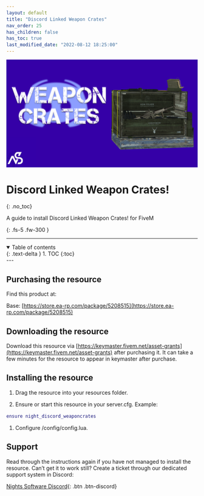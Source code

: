 ```yaml
---
layout: default
title: "Discord Linked Weapon Crates"
nav_order: 25
has_children: false
has_toc: true
last_modified_date: "2022-08-12 18:25:00"
---
```


<img class="cover-img" src="/assets/img/weaponCrates.png" alt="Discord Linked Weapon Crates! Resource" draggable="false">

# Discord Linked Weapon Crates!
{: .no_toc}

A guide to install Discord Linked Weapon Crates! for FiveM

{: .fs-5 .fw-300 }

---
<details open markdown="block">
  <summary>
    Table of contents
  </summary>
  {: .text-delta }
1. TOC
{:toc}
</details>
---

## Purchasing the resource

Find this product at:

Base: [https://store.ea-rp.com/package/5208515](https://store.ea-rp.com/package/5208515)

## Downloading the resource

Download this resource via [https://keymaster.fivem.net/asset-grants](https://keymaster.fivem.net/asset-grants) after purchasing it. It can take a few minutes for the resource to appear in keymaster after purchase.

## Installing the resource

1. Drag the resource into your resources folder.

1. Ensure or start this resource in your server.cfg. Example:
```lua
ensure night_discord_weaponcrates
```

1. Configure /config/config.lua.

## Support

Read through the instructions again if you have not managed to install the resource. Can’t get it to work still? Create a ticket through our dedicated support system in Discord:

[Nights Software Discord](https://ns.ea-rp.com){: .btn .btn-discord}